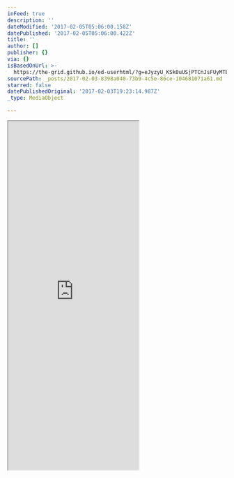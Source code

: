 ```yaml
---
inFeed: true
description: ''
dateModified: '2017-02-05T05:06:00.158Z'
datePublished: '2017-02-05T05:06:00.422Z'
title: ''
author: []
publisher: {}
via: {}
isBasedOnUrl: >-
  https://the-grid.github.io/ed-userhtml/?g=eJyzyU_KSk0uUSjPTCnJsFUyMTBQUshIzUzPKLFVMgWyUxJLEm2VkvLzs3MTi7L1isvTlOxs9CGa7ABjiBP1
sourcePath: _posts/2017-02-03-8398a040-73b9-4c5e-86ce-104681071a61.md
starred: false
datePublishedOriginal: '2017-02-03T19:23:14.987Z'
_type: MediaObject

---
```

<iframe src="https://the-grid.github.io/ed-userhtml/?g=eJwlzTEOgzAMAMC9r0CWuuJ0bEXY-hCTmCaVraDEkD6_Emy33VSWLwcbeo6WPDycu8NQDq6rlO7hyC0vwnCLZOQhmW3thVipf7KNoSj2IiuH6J6nlKntlVGpGVd8_0g34TGZCswTXtn8B1uTKWU" height="800" style=""></iframe>